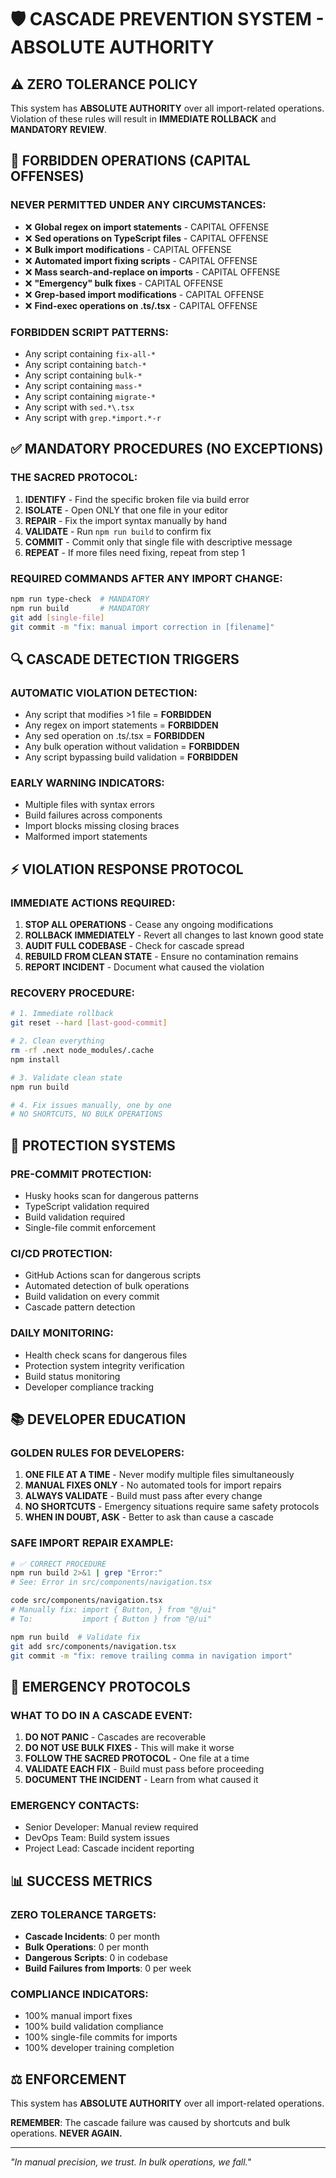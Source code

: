 # 🛡️ CASCADE PREVENTION SYSTEM - ABSOLUTE AUTHORITY

## ⚠️ ZERO TOLERANCE POLICY

This system has **ABSOLUTE AUTHORITY** over all import-related operations. Violation of these rules will result in **IMMEDIATE ROLLBACK** and **MANDATORY REVIEW**.

## 🚫 FORBIDDEN OPERATIONS (CAPITAL OFFENSES)

### NEVER PERMITTED UNDER ANY CIRCUMSTANCES:
- ❌ **Global regex on import statements** - CAPITAL OFFENSE
- ❌ **Sed operations on TypeScript files** - CAPITAL OFFENSE  
- ❌ **Bulk import modifications** - CAPITAL OFFENSE
- ❌ **Automated import fixing scripts** - CAPITAL OFFENSE
- ❌ **Mass search-and-replace on imports** - CAPITAL OFFENSE
- ❌ **"Emergency" bulk fixes** - CAPITAL OFFENSE
- ❌ **Grep-based import modifications** - CAPITAL OFFENSE
- ❌ **Find-exec operations on .ts/.tsx** - CAPITAL OFFENSE

### FORBIDDEN SCRIPT PATTERNS:
- Any script containing `fix-all-*`
- Any script containing `batch-*`
- Any script containing `bulk-*`
- Any script containing `mass-*`
- Any script containing `migrate-*`
- Any script with `sed.*\.tsx`
- Any script with `grep.*import.*-r`

## ✅ MANDATORY PROCEDURES (NO EXCEPTIONS)

### THE SACRED PROTOCOL:
1. **IDENTIFY** - Find the specific broken file via build error
2. **ISOLATE** - Open ONLY that one file in your editor
3. **REPAIR** - Fix the import syntax manually by hand
4. **VALIDATE** - Run `npm run build` to confirm fix
5. **COMMIT** - Commit only that single file with descriptive message
6. **REPEAT** - If more files need fixing, repeat from step 1

### REQUIRED COMMANDS AFTER ANY IMPORT CHANGE:
```bash
npm run type-check  # MANDATORY
npm run build       # MANDATORY
git add [single-file]
git commit -m "fix: manual import correction in [filename]"
```

## 🔍 CASCADE DETECTION TRIGGERS

### AUTOMATIC VIOLATION DETECTION:
- Any script that modifies >1 file = **FORBIDDEN**
- Any regex on import statements = **FORBIDDEN**
- Any sed operation on .ts/.tsx = **FORBIDDEN**
- Any bulk operation without validation = **FORBIDDEN**
- Any script bypassing build validation = **FORBIDDEN**

### EARLY WARNING INDICATORS:
- Multiple files with syntax errors
- Build failures across components
- Import blocks missing closing braces
- Malformed import statements

## ⚡ VIOLATION RESPONSE PROTOCOL

### IMMEDIATE ACTIONS REQUIRED:
1. **STOP ALL OPERATIONS** - Cease any ongoing modifications
2. **ROLLBACK IMMEDIATELY** - Revert all changes to last known good state
3. **AUDIT FULL CODEBASE** - Check for cascade spread
4. **REBUILD FROM CLEAN STATE** - Ensure no contamination remains
5. **REPORT INCIDENT** - Document what caused the violation

### RECOVERY PROCEDURE:
```bash
# 1. Immediate rollback
git reset --hard [last-good-commit]

# 2. Clean everything
rm -rf .next node_modules/.cache
npm install

# 3. Validate clean state
npm run build

# 4. Fix issues manually, one by one
# NO SHORTCUTS, NO BULK OPERATIONS
```

## 🏰 PROTECTION SYSTEMS

### PRE-COMMIT PROTECTION:
- Husky hooks scan for dangerous patterns
- TypeScript validation required
- Build validation required
- Single-file commit enforcement

### CI/CD PROTECTION:
- GitHub Actions scan for dangerous scripts
- Automated detection of bulk operations
- Build validation on every commit
- Cascade pattern detection

### DAILY MONITORING:
- Health check scans for dangerous files
- Protection system integrity verification
- Build status monitoring
- Developer compliance tracking

## 📚 DEVELOPER EDUCATION

### GOLDEN RULES FOR DEVELOPERS:
1. **ONE FILE AT A TIME** - Never modify multiple files simultaneously
2. **MANUAL FIXES ONLY** - No automated tools for import repairs
3. **ALWAYS VALIDATE** - Build must pass after every change
4. **NO SHORTCUTS** - Emergency situations require same safety protocols
5. **WHEN IN DOUBT, ASK** - Better to ask than cause a cascade

### SAFE IMPORT REPAIR EXAMPLE:
```bash
# ✅ CORRECT PROCEDURE
npm run build 2>&1 | grep "Error:"
# See: Error in src/components/navigation.tsx

code src/components/navigation.tsx
# Manually fix: import { Button, } from "@/ui"
# To:           import { Button } from "@/ui"

npm run build  # Validate fix
git add src/components/navigation.tsx
git commit -m "fix: remove trailing comma in navigation import"
```

## 🚨 EMERGENCY PROTOCOLS

### WHAT TO DO IN A CASCADE EVENT:
1. **DO NOT PANIC** - Cascades are recoverable
2. **DO NOT USE BULK FIXES** - This will make it worse
3. **FOLLOW THE SACRED PROTOCOL** - One file at a time
4. **VALIDATE EACH FIX** - Build must pass before proceeding
5. **DOCUMENT THE INCIDENT** - Learn from what caused it

### EMERGENCY CONTACTS:
- Senior Developer: Manual review required
- DevOps Team: Build system issues
- Project Lead: Cascade incident reporting

## 📊 SUCCESS METRICS

### ZERO TOLERANCE TARGETS:
- **Cascade Incidents**: 0 per month
- **Bulk Operations**: 0 per month  
- **Dangerous Scripts**: 0 in codebase
- **Build Failures from Imports**: 0 per week

### COMPLIANCE INDICATORS:
- 100% manual import fixes
- 100% build validation compliance
- 100% single-file commits for imports
- 100% developer training completion

## ⚖️ ENFORCEMENT

This system has **ABSOLUTE AUTHORITY** over all import-related operations. 

**REMEMBER**: The cascade failure was caused by shortcuts and bulk operations. **NEVER AGAIN.**

---

*"In manual precision, we trust. In bulk operations, we fall."* 